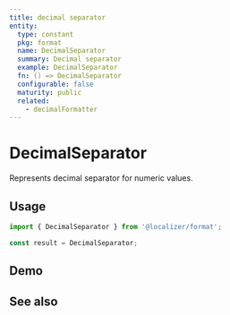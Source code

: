 ```yaml
---
title: decimal separator
entity:
  type: constant
  pkg: format
  name: DecimalSeparator
  summary: Decimal separator
  example: DecimalSeparator
  fn: () => DecimalSeparator
  configurable: false
  maturity: public
  related:
    - decimalFormatter
---
```


# DecimalSeparator <Package name="format"/>

Represents decimal separator for numeric values.

## Usage

```typescript twoslash
import { DecimalSeparator } from '@localizer/format';

const result = DecimalSeparator;
```

## Demo

<EntityDemo :args="[]" />

## See also

<Entities />
